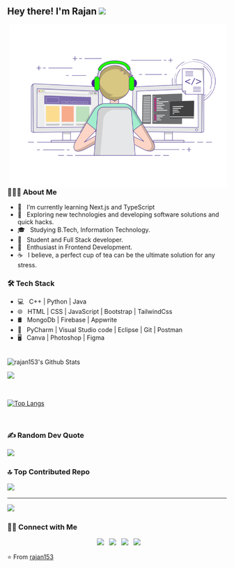 <h2> Hey there! I'm Rajan <img src="https://github.com/souvikguria98/souvikguria98/blob/master/Hi.gif" width="25"></h2>
<img align="right" alt="GIF" src="https://raw.githubusercontent.com/devSouvik/devSouvik/master/gif3.gif" width="500"/>

<h3> 👨🏻‍💻 About Me </h3>

- 🔭 &nbsp; I’m currently learning Next.js and TypeScript
- 🤔 &nbsp; Exploring new technologies and developing software solutions and quick hacks.
- 🎓 &nbsp; Studying B.Tech, Information Technology.
- 💼 &nbsp; Student and Full Stack developer.
- 🌱 &nbsp; Enthusiast in Frontend Development.
- ☕ &nbsp; I believe, a perfect cup of tea can be the ultimate solution for any stress. 

<h3>🛠 Tech Stack</h3>

- 💻 &nbsp; C++ | Python | Java   
- 🌐 &nbsp; HTML | CSS | JavaScript | Bootstrap | TailwindCss
- 🛢 &nbsp; MongoDb | Firebase | Appwrite
- 🔧 &nbsp; PyCharm | Visual Studio code | Eclipse | Git | Postman
- 🖥 &nbsp; Canva | Photoshop | Figma

<br>

<img align="center" src="https://github-readme-stats.vercel.app/api?username=rajan153&include_all_commits=true&count_private=true&show_icons=true&line_height=20&title_color=7A7ADB&icon_color=2234AE&text_color=D3D3D3&bg_color=0,000000,130F40" alt="rajan153's Github Stats">

</br>

![](https://github-readme-streak-stats.herokuapp.com/?user=rajan153&theme=blue-green&hide_border=false)<br/>

<br>

[![Top Langs](https://github-readme-stats.vercel.app/api/top-langs/?username=rajan153&layout=compact&text_color=daf7dc&bg_color=151515)](https://github.com/rajan153/github-readme-stats)

</br>

### ✍️ Random Dev Quote
![](https://quotes-github-readme.vercel.app/api?type=horizontal&theme=radical)

### 🔝 Top Contributed Repo
![](https://github-contributor-stats.vercel.app/api?username=rajan153&limit=5&theme=gitdimmed&combine_all_yearly_contributions=true)

---
[![](https://visitcount.itsvg.in/api?id=rajan153&icon=0&color=9)](https://visitcount.itsvg.in)

<h3> 🤝🏻 Connect with Me </h3>

<p align="center">
&nbsp; <a href="https://twitter.com/Rajan50047932" target="_blank" rel="noopener noreferrer"><img src="https://img.icons8.com/plasticine/100/000000/twitter.png" width="50" /></a>  
&nbsp; <a href="https://www.instagram.com/rajanmasih1/" target="_blank" rel="noopener noreferrer"><img src="https://img.icons8.com/plasticine/100/000000/instagram-new.png" width="50" /></a>  
&nbsp; <a href="https://www.linkedin.com/in/rajan-719666224/" target="_blank" rel="noopener noreferrer"><img src="https://img.icons8.com/plasticine/100/000000/linkedin.png" width="50" /></a>
&nbsp; <a href="mailto:rajanmasih154@gmail.com" target="_blank" rel="noopener noreferrer"><img src="https://img.icons8.com/plasticine/100/000000/gmail.png"  width="50" /></a>
</p>

⭐️ From [rajan153](https://github.com/rajan153)
